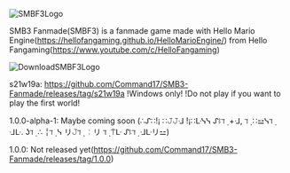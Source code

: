 ![SMBF3Logo](https://user-images.githubusercontent.com/84639718/146798123-4ba658d0-4e54-4732-9988-5de6a06c0aa7.png)

SMB3 Fanmade(SMBF3) is a fanmade game made with Hello Mario Engine(https://hellofangaming.github.io/HelloMarioEngine/) from Hello Fangaming(https://www.youtube.com/c/HelloFangaming)


![DownloadSMBF3Logo](https://user-images.githubusercontent.com/84639718/146963429-7b108c3e-f840-43c6-8b85-1c26b40bb62e.png)

s21w19a: https://github.com/Command17/SMB3-Fanmade/releases/tag/s21w19a !Windows only! !Do not play if you want to play the first world!

1.0.0-alpha-1: Maybe coming soon (∴ᔑ∷!¡ ∷𝙹𝙹ᒲ !¡∷ᒷᓭᓭ ᔑꖎℸ ̣ +ᒲ, ℸ ̣ ∷⚍ᓭℸ ̣  ᒲᒷ. ʖℸ ̣ ∴ ╎ℸ ̣ ᓭ リ𝙹ℸ ̣  ╎リ ℸ ̣ ⍑ᒷ ᔑꖎℸ ̣  ᒲᒷリ⚍)

1.0.0: Not released yet(https://github.com/Command17/SMB3-Fanmade/releases/tag/1.0.0)

